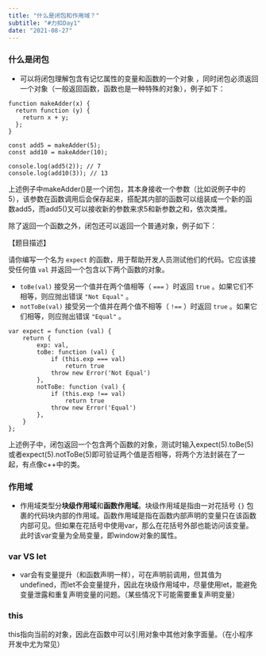```yaml
---
title: "什么是闭包和作用域？"
subtitle: "#力扣Day1"
date: "2021-08-27"
---
```


### 什么是闭包
-   可以将闭包理解包含有记忆属性的变量和函数的一个对象 ，同时闭包必须返回一个对象（一般返回函数，函数也是一种特殊的对象），例子如下：

```
function makeAdder(x) {
  return function (y) {
    return x + y;
  };
}

const add5 = makeAdder(5);
const add10 = makeAdder(10);

console.log(add5(2)); // 7
console.log(add10(3)); // 13
```
上述例子中makeAdder()是一个闭包，其本身接收一个参数（比如说例子中的5），该参数在函数调用后会保存起来，搭配其内部的函数可以组装成一个新的函数add5，而add5()又可以接收新的参数来求5和新参数之和，依次类推。


除了返回一个函数之外，闭包还可以返回一个普通对象，例子如下：

【题目描述】

请你编写一个名为 `expect` 的函数，用于帮助开发人员测试他们的代码。它应该接受任何值 `val` 并返回一个包含以下两个函数的对象。

-   `toBe(val)` 接受另一个值并在两个值相等（ `===` ）时返回 `true` 。如果它们不相等，则应抛出错误 `"Not Equal"` 。
-   `notToBe(val)` 接受另一个值并在两个值不相等（ `!==` ）时返回 `true` 。如果它们相等，则应抛出错误 `"Equal"` 。

```
var expect = function (val) {
    return {
        exp: val,
        toBe: function (val) {
            if (this.exp === val)
                return true
            throw new Error('Not Equal')
        },
        notToBe: function (val) {
            if (this.exp !== val)
                return true
            throw new Error('Equal')
        },
    }
};
```
上述例子中，闭包返回一个包含两个函数的对象，测试时输入expect(5).toBe(5)或者expect(5).notToBe(5)即可验证两个值是否相等，将两个方法封装在了一起，有点像c++中的类。
### 作用域
-   作用域类型分**块级作用域**和**函数作用域**。块级作用域是指由一对花括号 `{}` 包裹的代码块内部的作用域。函数作用域是指在函数内部声明的变量只在该函数内部可见。但如果在花括号中使用var，那么在花括号外部也能访问该变量。此时该var变量为全局变量，即window对象的属性。

<!---->
### var VS let
-   var会有变量提升（和函数声明一样），可在声明前调用，但其值为undefined，而let不会变量提升，因此在块级作用域中，尽量使用let，能避免变量泄露和重复声明变量的问题。（某些情况下可能需要重复声明变量）

### this
this指向当前的对象，因此在函数中可以引用对象中其他对象字面量。（在小程序开发中尤为常见）